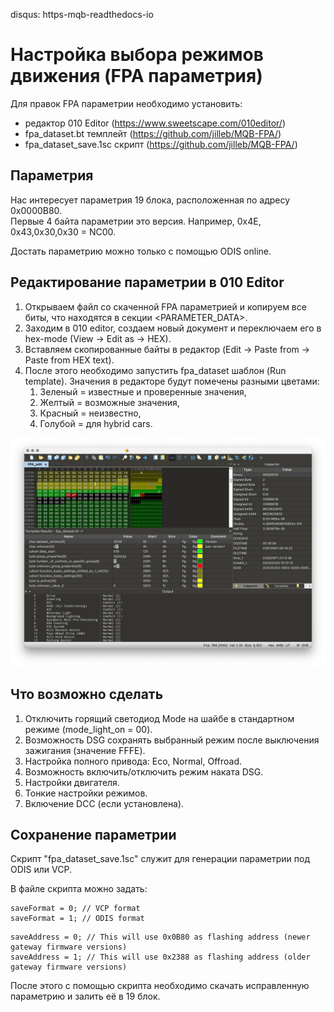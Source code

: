 disqus: https-mqb-readthedocs-io
# Настройка выбора режимов движения (FPA параметрия)

Для правок FPA параметрии необходимо установить:  
- редактор 010 Editor (https://www.sweetscape.com/010editor/)  
- fpa_dataset.bt темплейт (https://github.com/jilleb/MQB-FPA/)  
- fpa_dataset_save.1sc скрипт (https://github.com/jilleb/MQB-FPA/)

## Параметрия

Нас интересует параметрия 19 блока, расположенная по адресу 0x0000B80.  
Первые 4 байта параметрии это версия. Например, 0x4E, 0x43,0x30,0x30 = NC00.

Достать параметрию можно только с помощью ODIS online.  

## Редактирование параметрии в 010 Editor

1. Открываем файл со скаченной FPA параметрией и копируем все биты, что находятся в секции <PARAMETER_DATA>.  
2. Заходим в 010 editor, создаем новый документ и переключаем его в hex-mode (View -> Edit as -> HEX).   
3. Вставляем скопированные байты в редактор (Edit -> Paste from -> Paste from HEX text).
4. После этого необходимо запустить fpa_dataset шаблон (Run template). Значения в редакторе будут помечены разными цветами:  
   1. Зеленый = известные и проверенные значения,  
   2. Желтый = возможные значения,  
   3. Красный = неизвестно,  
   4. Голубой = для hybrid cars.

![Screenshot](../images/MQB/fpa_editor.jpeg)  

## Что возможно сделать

1. Отключить горящий светодиод Mode на шайбе в стандартном режиме (mode_light_on = 00).  
2. Возможность DSG сохранять выбранный режим после выключения зажигания (значение FFFE).  
3. Настройка полного привода: Eco, Normal, Offroad.  
4. Возможность включить/отключить режим наката DSG.  
5. Настройки двигателя.  
6. Тонкие настройки режимов.  
7. Включение DCC (если установлена).  

## Сохранение параметрии

Скрипт "fpa_dataset_save.1sc" служит для генерации параметрии под ODIS или VCP.  
  
В файле скрипта можно задать:  
```
saveFormat = 0; // VCP format  
saveFormat = 1; // ODIS format  
```
```
saveAddress = 0; // This will use 0x0B80 as flashing address (newer gateway firmware versions)  
saveAddress = 1; // This will use 0x2388 as flashing address (older gateway firmware versions)  
```

После этого с помощью скрипта необходимо скачать исправленную параметрию и залить её в 19 блок.


